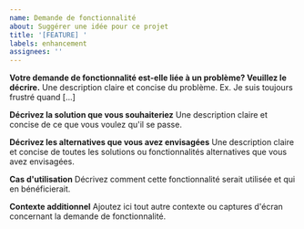 ```yaml
---
name: Demande de fonctionnalité
about: Suggérer une idée pour ce projet
title: '[FEATURE] '
labels: enhancement
assignees: ''
---
```


**Votre demande de fonctionnalité est-elle liée à un problème? Veuillez le décrire.**
Une description claire et concise du problème. Ex. Je suis toujours frustré quand [...]

**Décrivez la solution que vous souhaiteriez**
Une description claire et concise de ce que vous voulez qu'il se passe.

**Décrivez les alternatives que vous avez envisagées**
Une description claire et concise de toutes les solutions ou fonctionnalités alternatives que vous avez envisagées.

**Cas d'utilisation**
Décrivez comment cette fonctionnalité serait utilisée et qui en bénéficierait.

**Contexte additionnel**
Ajoutez ici tout autre contexte ou captures d'écran concernant la demande de fonctionnalité.
